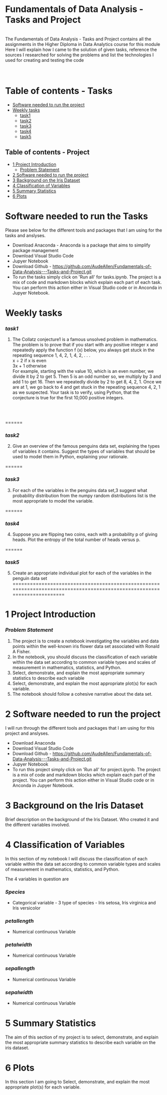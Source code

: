 # Fundamentals of Data Analysis - Tasks and Project <br /> 
<br /> 
The Fundamentals of Data Analysis - Tasks and Project contains all the assignments in the Higher Diploma in Data Analytics course for this module <br /> 
Here I will explain how I came to the solution of given tasks, reference the sources I researched for solving the problems and list the technologies I used for creating and testing the code <br />
<br />
<br />

# Table of contents - Tasks
* [Software needed to run the project](#software-needed-to-run-the-project)	
* [Weekly tasks](#weekly-tasks)   
    * [task1](#task1)
    * [task2](#task2)
    * [task3](#task3)
    * [task4](#task4)
    * [task5](#task5)
   



## Table of contents - Project
* [1 Project Introduction](#1-project-introduction)
    * [Problem Statement](#problem-statement)
* [2 Software needed to run the project](#2-software-needed-to-run-the-project)	
* [3 Background on   the Iris Dataset](#3-background-on-the-iris-dataset)	
* [4 Classification of Variables](#4-classification-of-variables)
* [5 Summary Statistics](#5-summary-statistics)
* [6 Plots](#6-plots)


Software needed to run the Tasks
======

Please see below for the  different tools and packages that I am using for the tasks and anslyses.

- Download Anaconda - Anaconda is a package that aims to simplify package management 
- Download Visual Studio Code
- Jupyer Notebook
- Download Github - https://github.com/AudeAllen/Fundamentals-of-Data-Analysis---Tasks-and-Project.git
- To run the tasks simply click on 'Run all' for tasks.ipynb. The project is a mix of code and markdown blocks which explain each part of each task. You can perform this action either in Visual Studio code or in Anconda in Jupyer Notebook.

Weekly tasks
======
### ***task1***

  
1. The Collatz conjecture1 is a famous unsolved problem in mathematics. The problem is to prove that if you start with any positive
integer x and repeatedly apply the function f (x) below, you always
get stuck in the repeating sequence 1, 4, 2, 1, 4, 2, . . .<br /> 
x ÷ 2 if x is even<br /> 
3x + 1 otherwise<br /> 
For example, starting with the value 10, which is an even number,
we divide it by 2 to get 5. Then 5 is an odd number so, we multiply
by 3 and add 1 to get 16. Then we repeatedly divide by 2 to
get 8, 4, 2, 1. Once we are at 1, we go back to 4 and get stuck in the
repeating sequence 4, 2, 1 as we suspected.
Your task is to verify, using Python, that the conjecture is true for
the first 10,000 positive integers. <br /> 
<br />
<br />

======
### ***task2***


2. Give an overview of the famous penguins data set, explaining 
the types of variables it contains. Suggest the types of variables
that should be used to model them in Python, explaining your
rationale.

======
### ***task3***


3. For each of the variables in the penguins data set,3 suggest what probability distribution from the numpy random distributions list is the most appropriate to model the variable.

======
### ***task4***


4. Suppose you are flipping two coins, each with a probability p of giving heads. Plot the entropy of the total number of heads versus p.

======
### ***task5***


5. Create an appropriate individual plot for each of the variables in
the penguin data set
========================================================================================================================



1 Project Introduction 
======
### ***Problem Statement***


1. The project is to create a notebook investigating the variables and data points within the well-known iris flower data set associated with Ronald A Fisher. 
2. In the notebook, you should discuss the classification of each variable within the data set according to common  variable types and scales of measurement in mathematics, statistics, and Python. 
3. Select, demonstrate, and explain the most appropriate summary statistics to describe each variable 
4. Select, demonstrate, and explain the most appropriate plot(s) for each variable.
5. The notebook should follow a cohesive narrative about the data set.


2 Software needed to run the project 
======
I will run through the different tools and packages that I am using for this project and anslyses.

- Download Anaconda
- Download Visual Studio Code
- Download Github - https://github.com/AudeAllen/Fundamentals-of-Data-Analysis---Tasks-and-Project.git
- Jupyer Notebook
- To run this project simply click on 'Run all' for project.ipynb. The project is a mix of code and markdown blocks which explain each part of the project. You can perform this action either in Visual Studio code or in Anconda in Jupyer Notebook.


3 Background on the Iris Dataset 
======

Brief description on the background of the Iris Dataset. Who created it and the different variables involved.

4 Classification of Variables
======
In this section of my notebook I will discuss the classification of each variable within the data set according to common variable types and scales of measurement in mathematics, statistics, and Python. 

The 4 variables in question are 

### ***Species***

- Categorical variable - 3 type of species - Iris setosa, Iris virginica and Iris versicolor

### ***petallength***

- Numerical continuous Variable

### ***petalwidth***

- Numerical continuous Variable

### ***sepallength***

- Numerical continuous Variable

### ***sepalwidth***

- Numerical continuous Variable

5 Summary Statistics
======

The aim of this section of my project is to select, demonstrate, and explain the most appropriate summary statistics to describe each variable on the iris dataset.


6 Plots
======

In this section I am going to Select, demonstrate, and explain the most appropriate plot(s) for
each variable.

